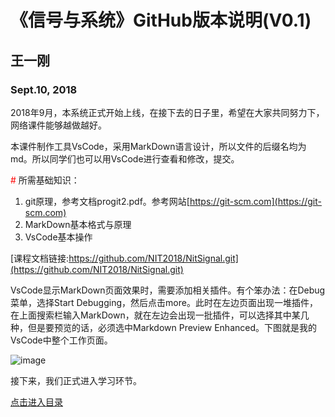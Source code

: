 # 《信号与系统》GitHub版本说明(V0.1)
## 王一刚 
### Sept.10, 2018


2018年9月，本系统正式开始上线，在接下去的日子里，希望在大家共同努力下，网络课件能够越做越好。

本课件制作工具VsCode，采用MarkDown语言设计，所以文件的后缀名均为md。所以同学们也可以用VsCode进行查看和修改，提交。

<font color=red>\#</font>  所需基础知识：
1. git原理，参考文档progit2.pdf。参考网站[https://git-scm.com](https://git-scm.com)
2. MarkDown基本格式与原理
3. VsCode基本操作

[课程文档链接:https://github.com/NIT2018/NitSignal.git](https://github.com/NIT2018/NitSignal.git)

VsCode显示MarkDown页面效果时，需要添加相关插件。有个笨办法：在Debug菜单，选择Start Debugging，然后点击more。此时在左边页面出现一堆插件，在上面搜索栏输入MarkDown，就在左边会出现一批插件，可以选择其中某几种，但是要预览的话，必须选中Markdown Preview Enhanced。下图就是我的VsCode中整个工作页面。

![image](https://raw.githubusercontent.com/NIT2018/NitSignal/master/VsCode.png)

[^_^]:
    [image](/Users/wangyigang/Documents/kingsone/github/Signal-and-System/VsCode.png)

接下来，我们正式进入学习环节。

[点击进入目录](SUMMARY.md)

